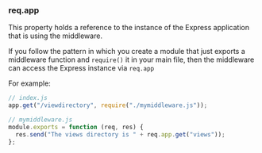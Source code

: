 <h3 id='req.app'>req.app</h3>

This property holds a reference to the instance of the Express application that is using the middleware.

If you follow the pattern in which you create a module that just exports a middleware function
and `require()` it in your main file, then the middleware can access the Express instance via `req.app`

For example:

```js
// index.js
app.get("/viewdirectory", require("./mymiddleware.js"));
```

```js
// mymiddleware.js
module.exports = function (req, res) {
  res.send("The views directory is " + req.app.get("views"));
};
```
